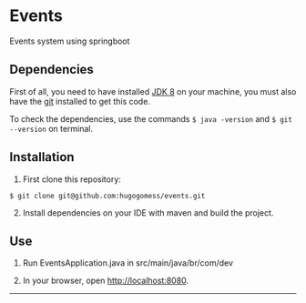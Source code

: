 # Events

Events system using springboot 

## Dependencies

First of all, you need to have installed [JDK 8](https://www.oracle.com/technetwork/pt/java/javase/downloads/jdk8-downloads-2133151.html) on your machine,  you must also have the [git](https://git-scm.com/downloads) installed to get this code.

To check the dependencies, use the commands `$ java -version` and `$ git --version` on terminal.

## Installation

1. First clone this repository:

  ```
  $ git clone git@github.com:hugogomess/events.git
  ```

2. Install dependencies on your IDE with maven and build the project.

## Use

1. Run EventsApplication.java in src/main/java/br/com/dev

2. In your browser, open [http://localhost:8080](http://localhost:8080).

----------